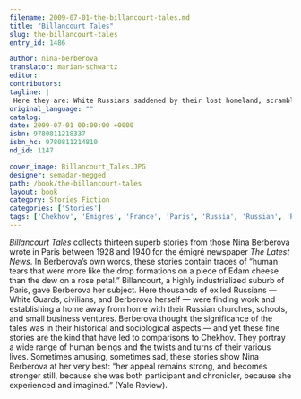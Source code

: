 ```yaml
---
filename: 2009-07-01-the-billancourt-tales.md
title: "Billancourt Tales"
slug: the-billancourt-tales
entry_id: 1486

author: nina-berberova
translator: marian-schwartz
editor: 
contributors: 
tagline: |
 Here they are: White Russians saddened by their lost homeland, scrambling to build new Russo-French lives in the suburbs of Paris, questing for success, comfort, pleasure, and love.
original_language: ""
catalog: 
date: 2009-07-01 00:00:00 +0000 
isbn: 9780811218337
isbn_hc: 9780811214810
nd_id: 1147

cover_image: Billancourt_Tales.JPG
designer: semadar-megged
path: /book/the-billancourt-tales
layout: book
category: Stories Fiction
categories: ['Stories']
tags: ['Chekhov', 'Emigres', 'France', 'Paris', 'Russia', 'Russian', 'Russian novelists', 'Short Stories', 'Women short story writers']
---
```

*Billancourt Tales* collects thirteen superb stories from those Nina Berberova wrote in Paris between 1928 and 1940 for the émigré newspaper *The Latest News*. In Berberova’s own words, these stories contain traces of “human tears that were more like the drop formations on a piece of Edam cheese than the dew on a rose petal.” Billancourt, a highly industrialized suburb of Paris, gave Berberova her subject. Here thousands of exiled Russians — White Guards, civilians, and Berberova herself — were finding work and establishing a home away from home with their Russian churches, schools, and small business ventures. Berberova thought the significance of the tales was in their historical and sociological aspects — and yet these fine stories are the kind that have led to comparisons to Chekhov. They portray a wide range of human beings and the twists and turns of their various lives. Sometimes amusing, sometimes sad, these stories show Nina Berberova at her very best: “her appeal remains strong, and becomes stronger still, because she was both participant and chronicler, because she experienced and imagined.” (Yale Review).





